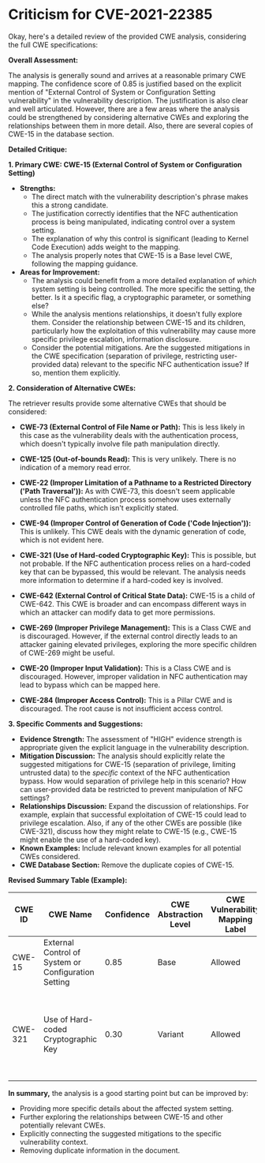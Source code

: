 # Criticism for CVE-2021-22385

Okay, here's a detailed review of the provided CWE analysis, considering the full CWE specifications:

**Overall Assessment:**

The analysis is generally sound and arrives at a reasonable primary CWE mapping. The confidence score of 0.85 is justified based on the explicit mention of "External Control of System or Configuration Setting vulnerability" in the vulnerability description. The justification is also clear and well articulated. However, there are a few areas where the analysis could be strengthened by considering alternative CWEs and exploring the relationships between them in more detail. Also, there are several copies of CWE-15 in the database section.

**Detailed Critique:**

**1. Primary CWE: CWE-15 (External Control of System or Configuration Setting)**

*   **Strengths:**
    *   The direct match with the vulnerability description's phrase makes this a strong candidate.
    *   The justification correctly identifies that the NFC authentication process is being manipulated, indicating control over a system setting.
    *   The explanation of why this control is significant (leading to Kernel Code Execution) adds weight to the mapping.
    *   The analysis properly notes that CWE-15 is a Base level CWE, following the mapping guidance.
*   **Areas for Improvement:**
    *   The analysis could benefit from a more detailed explanation of *which* system setting is being controlled. The more specific the setting, the better. Is it a specific flag, a cryptographic parameter, or something else?
    *   While the analysis mentions relationships, it doesn't fully explore them. Consider the relationship between CWE-15 and its children, particularly how the exploitation of this vulnerability may cause more specific privilege escalation, information disclosure.
    *   Consider the potential mitigations. Are the suggested mitigations in the CWE specification (separation of privilege, restricting user-provided data) relevant to the specific NFC authentication issue? If so, mention them explicitly.

**2. Consideration of Alternative CWEs:**

The retriever results provide some alternative CWEs that should be considered:

*   **CWE-73 (External Control of File Name or Path):** This is less likely in this case as the vulnerability deals with the authentication process, which doesn't typically involve file path manipulation directly.

*   **CWE-125 (Out-of-bounds Read):** This is very unlikely. There is no indication of a memory read error.

*   **CWE-22 (Improper Limitation of a Pathname to a Restricted Directory ('Path Traversal')):**  As with CWE-73, this doesn't seem applicable unless the NFC authentication process somehow uses externally controlled file paths, which isn't explicitly stated.

*   **CWE-94 (Improper Control of Generation of Code ('Code Injection')):** This is unlikely. This CWE deals with the dynamic generation of code, which is not evident here.

*   **CWE-321 (Use of Hard-coded Cryptographic Key):** This is possible, but not probable. If the NFC authentication process relies on a hard-coded key that can be bypassed, this would be relevant. The analysis needs more information to determine if a hard-coded key is involved.

*   **CWE-642 (External Control of Critical State Data):** CWE-15 is a child of CWE-642. This CWE is broader and can encompass different ways in which an attacker can modify data to get more permissions.

*   **CWE-269 (Improper Privilege Management):** This is a Class CWE and is discouraged. However, if the external control directly leads to an attacker gaining elevated privileges, exploring the more specific children of CWE-269 might be useful.

*   **CWE-20 (Improper Input Validation):** This is a Class CWE and is discouraged. However, improper validation in NFC authentication may lead to bypass which can be mapped here.

*   **CWE-284 (Improper Access Control):** This is a Pillar CWE and is discouraged. The root cause is not insufficient access control.

**3. Specific Comments and Suggestions:**

*   **Evidence Strength:** The assessment of "HIGH" evidence strength is appropriate given the explicit language in the vulnerability description.
*   **Mitigation Discussion:**  The analysis should explicitly relate the suggested mitigations for CWE-15 (separation of privilege, limiting untrusted data) to the *specific* context of the NFC authentication bypass.  How would separation of privilege help in this scenario? How can user-provided data be restricted to prevent manipulation of NFC settings?
*   **Relationships Discussion:**  Expand the discussion of relationships. For example, explain that successful exploitation of CWE-15 could lead to privilege escalation. Also, if any of the other CWEs are possible (like CWE-321), discuss how they might relate to CWE-15 (e.g., CWE-15 might enable the use of a hard-coded key).
*   **Known Examples:** Include relevant known examples for all potential CWEs considered.
*   **CWE Database Section:** Remove the duplicate copies of CWE-15.

**Revised Summary Table (Example):**

| CWE ID | CWE Name | Confidence | CWE Abstraction Level | CWE Vulnerability Mapping Label | CWE-Vulnerability Mapping Notes |
|---|---|---|---|---|---|
| CWE-15 | External Control of System or Configuration Setting | 0.85 | Base | Allowed | Primary CWE |
| CWE-321 | Use of Hard-coded Cryptographic Key | 0.30 | Variant | Allowed |  Consider if NFC authentication involves a hard-coded key that is exposed by the vulnerability. |

**In summary,** the analysis is a good starting point but can be improved by:

*   Providing more specific details about the affected system setting.
*   Further exploring the relationships between CWE-15 and other potentially relevant CWEs.
*   Explicitly connecting the suggested mitigations to the specific vulnerability context.
*   Removing duplicate information in the document.